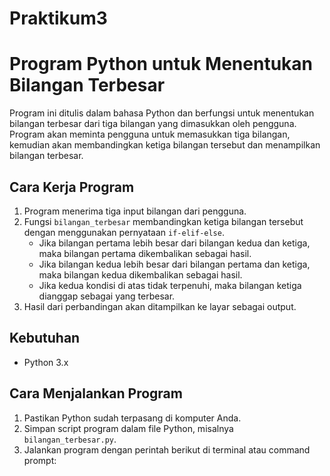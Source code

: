# Praktikum3
# Program Python untuk Menentukan Bilangan Terbesar

Program ini ditulis dalam bahasa Python dan berfungsi untuk menentukan bilangan terbesar dari tiga bilangan yang dimasukkan oleh pengguna. Program akan meminta pengguna untuk memasukkan tiga bilangan, kemudian akan membandingkan ketiga bilangan tersebut dan menampilkan bilangan terbesar.

## Cara Kerja Program

1. Program menerima tiga input bilangan dari pengguna.
2. Fungsi `bilangan_terbesar` membandingkan ketiga bilangan tersebut dengan menggunakan pernyataan `if-elif-else`.
   - Jika bilangan pertama lebih besar dari bilangan kedua dan ketiga, maka bilangan pertama dikembalikan sebagai hasil.
   - Jika bilangan kedua lebih besar dari bilangan pertama dan ketiga, maka bilangan kedua dikembalikan sebagai hasil.
   - Jika kedua kondisi di atas tidak terpenuhi, maka bilangan ketiga dianggap sebagai yang terbesar.
3. Hasil dari perbandingan akan ditampilkan ke layar sebagai output.

## Kebutuhan

- Python 3.x

## Cara Menjalankan Program

1. Pastikan Python sudah terpasang di komputer Anda.
2. Simpan script program dalam file Python, misalnya `bilangan_terbesar.py`.
3. Jalankan program dengan perintah berikut di terminal atau command prompt:
